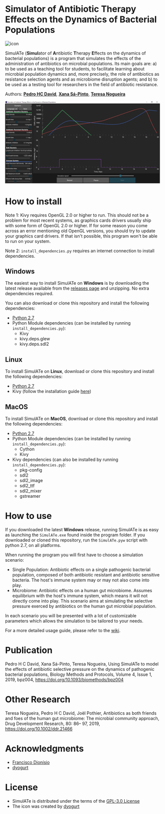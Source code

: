 # Simulator of Antibiotic Therapy Effects on the Dynamics of Bacterial Populations
![icon](/bin/ui/icon.ico?raw=true "SimulATe Icon")

SimulATe (**Simul**ator of **A**ntibiotic **T**herapy **E**ffects on the dynamics of bacterial populations) is a program that simulates the effects of the administration of antibiotics on microbial populations. Its main goals are: a) to be used as a teaching tool for students, to facilitate learning about microbial population dynamics and, more precisely, the role of antibiotics as resistance selection agents and as microbiome disruption agents; and b) to be used as a testing tool for researchers in the field of antibiotic resistance.

Authors: **[Pedro HC David](https://github.com/Kronopt)**, **[Xana Sá-Pinto](https://orcid.org/0000-0002-6049-110X)**, **[Teresa Nogueira](https://orcid.org/0000-0002-0059-5177)**

![Screenshot](/screenshot.png?raw=true "SimulATe Screenshot")

# How to install

Note 1: Kivy requires OpenGL 2.0 or higher to run. This should not be a problem for most recent systems, as graphics cards drivers usually ship with some form of OpenGL 2.0 or higher. If for some reason you come across an error mentioning old OpenGL versions, you should try to update your graphics card drivers. If that isn't possible, this program won't be able to run on your system.

Note 2: `install_dependencies.py` requires an internet connection to install dependencies.

## Windows
The easiest way to install SimulATe on __Windows__ is by downloading the latest release available from the [releases page](https://github.com/Kronopt/SimulATe/releases) and unzipping. No extra dependencies required.

You can also download or clone this repository and install the following dependencies:
* [Python 2.7](https://www.python.org/downloads/release/python-2713/)
* Python Module dependencies (can be installed by running `install_dependencies.py`):
    * Kivy
    * kivy.deps.glew
    * kivy.deps.sdl2

## Linux
To install SimulATe on __Linux__, download or clone this repository and install the following dependencies:
* [Python 2.7](https://www.python.org/downloads/release/python-2713/)
* Kivy (follow the installation guide [here](https://kivy.org/docs/installation/installation-linux.html))

## MacOS
To install SimulATe on __MacOS__, download or clone this repository and install the following dependencies:
* [Python 2.7](https://www.python.org/downloads/release/python-2713/)
* Python Module dependencies (can be installed by running `install_dependencies.py`):
    * Cython
    * Kivy
* Kivy dependencies (can also be installed by running `install_dependencies.py`):
    * pkg-config
    * sdl2
    * sdl2_image
    * sdl2_ttf
    * sdl2_mixer
    * gstreamer

# How to use
If you downloaded the latest __Windows__ release, running SimulATe is as easy as launching the `SimulATe.exe` found inside the program folder.
If you downloaded or cloned this repository, run the `SimulATe.pyw` script with python 2.7, on all platforms.

When running the program you will first have to choose a simulation scenario:
* Single Population: Antibiotic effects on a single pathogenic bacterial population, composed of both antibiotic resistant and antibiotic sensitive bacteria. The host's immune system may or may not also come into play.
* Microbiome: Antibiotic effects on a human gut microbiome. Assumes equilibrium with the host's immune system, which means it will not directly come into play. This scenario aims at simulating the selective pressure exerced by antibiotics on the human gut microbial population.

In each scenario you will be presented with a lot of customizable parameters which allows the simulation to be tailored to your needs.

For a more detailed usage guide, please refer to the [wiki](https://github.com/Kronopt/SimulATe/wiki).

# Publication
Pedro H C David, Xana Sá-Pinto, Teresa Nogueira, Using SimulATe to model the effects of antibiotic selective pressure on the dynamics of pathogenic bacterial populations, Biology Methods and Protocols, Volume 4, Issue 1, 2019, bpz004, https://doi.org/10.1093/biomethods/bpz004

# Other Research
Teresa Nogueira, Pedro H C David, Joël Pothier, Antibiotics as both friends and foes of the human gut microbiome: The microbial community approach, Drug Development Research, 80: 86– 97, 2019, https://doi.org/10.1002/ddr.21466

# Acknowledgments
* [Francisco Dionísio](https://orcid.org/0000-0002-3653-1511)
* [dyogurt](https://github.com/dyogurt)

# License
* SimulATe is distributed under the terms of the [GPL-3.0 License](https://github.com/Kronopt/SimulATe/blob/master/LICENSE)
* The icon was created by [dyogurt](https://github.com/dyogurt)
